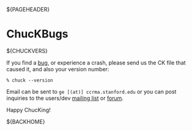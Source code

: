 ${PAGEHEADER}

# ChucKBugs

${CHUCKVERS}

If you find a [bug](http://soundlab.cs.princeton.edu/cicadas/), or experience 
a crash, please send us the CK file that caused it, and also your version 
number:

```shell
% chuck --version
```

Email can be sent to `ge [(at)] ccrma.stanford.edu` or you can post inquiries
to  the users/dev [mailing list](./community.md) or
[forum](http://electro-music.com/forum/forum-140.html").

Happy ChucKing!

${BACKHOME}


